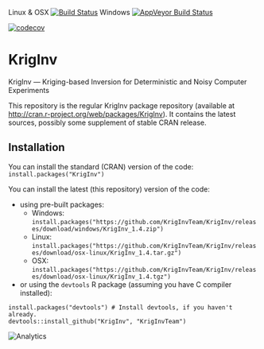 Linux & OSX [![Build Status](https://travis-ci.org/KrigInvTeam/KrigInv.png)](https://travis-ci.org/KrigInvTeam/KrigInv)
Windows [![AppVeyor Build Status](https://ci.appveyor.com/api/projects/status/github/DiceKrigingClub/KrigInv?branch=master&svg=true)](https://ci.appveyor.com/project/DiceKrigingClub/KrigInv)

[![codecov](https://codecov.io/gh/KrigInvTeam/KrigInv/branch/master/graph/badge.svg)](https://codecov.io/gh/KrigInvTeam/KrigInv)

# KrigInv
KrigInv — Kriging-based Inversion for Deterministic and Noisy Computer Experiments

This repository is the regular KrigInv package repository (available at http://cran.r-project.org/web/packages/KrigInv).
It contains the latest sources, possibly some supplement of stable CRAN release.

Installation
------------

You can install the standard (CRAN) version of the code: `install.packages("KrigInv")`

You can install the latest (this repository) version of the code:

  * using pre-built packages:
    * Windows: `install.packages("https://github.com/KrigInvTeam/KrigInv/releases/download/windows/KrigInv_1.4.zip")`
    * Linux: `install.packages("https://github.com/KrigInvTeam/KrigInv/releases/download/osx-linux/KrigInv_1.4.tar.gz")`
    * OSX: `install.packages("https://github.com/KrigInvTeam/KrigInv/releases/download/osx-linux/KrigInv_1.4.tgz")`
  * or using the `devtools` R package (assuming you have C compiler installed):
```
install.packages("devtools") # Install devtools, if you haven't already.
devtools::install_github("KrigInv", "KrigInvTeam")
```

![Analytics](https://ga-beacon.appspot.com/UA-109580-20/KrigInv)




